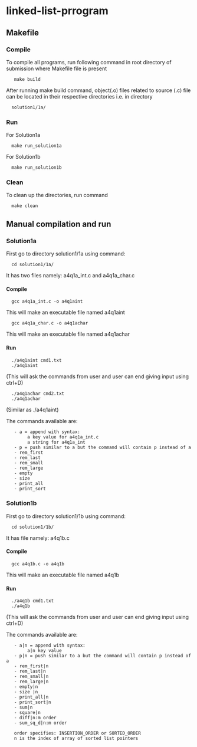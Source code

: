 # linked-list-prrogram

## Makefile

### Compile

To compile all programs, run following command in root directory of submission
where Makefile file is present

       make build

After running make build command, object(.o) files related to source (.c) file
can be located in their respective directories i.e. in directory 

      solution1/1a/

### Run

For Solution1a

      make run_solution1a

For Solution1b

      make run_solution1b

### Clean

To clean up the directories, run command
    
      make clean

## Manual compilation and run

### Solution1a

First go to directory solution1/1a using command:

      cd solution1/1a/
     
It has two files namely: a4q1a_int.c and a4q1a_char.c

#### Compile

      gcc a4q1a_int.c -o a4q1aint

This will make an executable file named a4q1aint

      gcc a4q1a_char.c -o a4q1achar

This will make an executable file named a4q1achar

#### Run

      ./a4q1aint cmd1.txt
      ./a4q1aint
      
(This will ask the commands from user and user can end giving input using ctrl+D)

      ./a4q1achar cmd2.txt
      ./a4q1achar

(Similar as ./a4q1aint)
      
The commands available are:

       - a = append with syntax: 
            a key value for a4q1a_int.c
            a string for a4q1a_int  
       - p = push similar to a but the command will contain p instead of a
       - rem_first 
       - rem_last
       - rem_small
       - rem_large
       - empty
       - size 
       - print_all 
       - print_sort

### Solution1b

First go to directory solution1/1b using command:

      cd solution1/1b/
     
It has file namely: a4q1b.c
#### Compile

      gcc a4q1b.c -o a4q1b

This will make an executable file named a4q1b

#### Run

      ./a4q1b cmd1.txt
      ./a4q1b
      
(This will ask the commands from user and user can end giving input using ctrl+D)
     
The commands available are:

       - a|n = append with syntax: 
            a|n key value 
       - p|n = push similar to a but the command will contain p instead of a
       - rem_first|n 
       - rem_last|n
       - rem_small|n
       - rem_large|n
       - empty|n
       - size |n
       - print_all|n 
       - print_sort|n
       - sum|n
       - square|n
       - diff|n:m order
       - sum_sq_d|n:m order

       order specifies: INSERTION_ORDER or SORTED_ORDER
       n is the index of array of sorted list pointers
